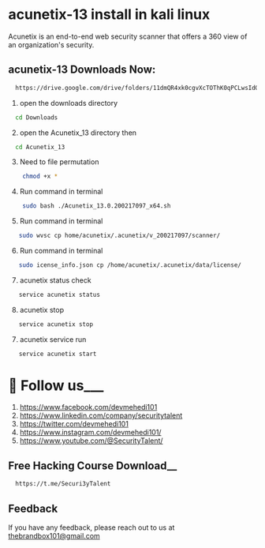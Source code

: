 
# acunetix-13 install in kali linux 

Acunetix is an end-to-end web security scanner that offers a 360 view of an organization's security.



## acunetix-13 Downloads Now:

```bash
  https://drive.google.com/drive/folders/11dmQR4xk0cgvXcTOThK0qPCLwsIdOtIm?usp=sharing
```

1. open the downloads directory

```bash
  cd Downloads
```

2. open the Acunetix_13 directory then
```bash
  cd Acunetix_13
```

3. Need to file permutation

```bash
    chmod +x *
```
4. Run command in terminal

```bash
    sudo bash ./Acunetix_13.0.200217097_x64.sh
```
5. Run command in terminal

```bash
   sudo wvsc cp home/acunetix/.acunetix/v_200217097/scanner/
```
6. Run command in terminal

```bash
   sudo icense_info.json cp /home/acunetix/.acunetix/data/license/
```
7. acunetix status check

```bash
   service acunetix status 
```
8. acunetix stop

```bash
   service acunetix stop 
```
7. acunetix service run

```bash
   service acunetix start
```

# 🚀 Follow us___
1. https://www.facebook.com/devmehedi101
2. https://www.linkedin.com/company/securitytalent   
3. https://twitter.com/devmehedi101
4. https://www.instagram.com/devmehedi101/
5. https://www.youtube.com/@SecurityTalent/ 



## Free Hacking Course Download__
```bash
  https://t.me/Securi3yTalent
```


## Feedback

If you have any feedback, please reach out to us at thebrandbox101@gmail.com
